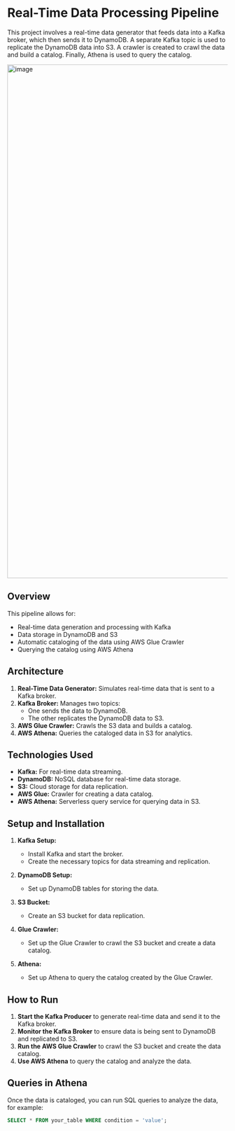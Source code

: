 
# Real-Time Data Processing Pipeline

This project involves a real-time data generator that feeds data into a Kafka broker, which then sends it to DynamoDB. A separate Kafka topic is used to replicate the DynamoDB data into S3. A crawler is created to crawl the data and build a catalog. Finally, Athena is used to query the catalog.

<img width="1173" alt="image" src="https://github.com/user-attachments/assets/5e59421f-233b-4087-a712-d9114aaf2e52" />


## Overview

This pipeline allows for:

- Real-time data generation and processing with Kafka
- Data storage in DynamoDB and S3
- Automatic cataloging of the data using AWS Glue Crawler
- Querying the catalog using AWS Athena

## Architecture

1. **Real-Time Data Generator:** Simulates real-time data that is sent to a Kafka broker.
2. **Kafka Broker:** Manages two topics:
   - One sends the data to DynamoDB.
   - The other replicates the DynamoDB data to S3.
3. **AWS Glue Crawler:** Crawls the S3 data and builds a catalog.
4. **AWS Athena:** Queries the cataloged data in S3 for analytics.

## Technologies Used

- **Kafka:** For real-time data streaming.
- **DynamoDB:** NoSQL database for real-time data storage.
- **S3:** Cloud storage for data replication.
- **AWS Glue:** Crawler for creating a data catalog.
- **AWS Athena:** Serverless query service for querying data in S3.

## Setup and Installation

1. **Kafka Setup:**
   - Install Kafka and start the broker.
   - Create the necessary topics for data streaming and replication.

2. **DynamoDB Setup:**
   - Set up DynamoDB tables for storing the data.

3. **S3 Bucket:**
   - Create an S3 bucket for data replication.

4. **Glue Crawler:**
   - Set up the Glue Crawler to crawl the S3 bucket and create a data catalog.

5. **Athena:**
   - Set up Athena to query the catalog created by the Glue Crawler.

## How to Run

1. **Start the Kafka Producer** to generate real-time data and send it to the Kafka broker.
2. **Monitor the Kafka Broker** to ensure data is being sent to DynamoDB and replicated to S3.
3. **Run the AWS Glue Crawler** to crawl the S3 bucket and create the data catalog.
4. **Use AWS Athena** to query the catalog and analyze the data.

## Queries in Athena

Once the data is cataloged, you can run SQL queries to analyze the data, for example:

```sql
SELECT * FROM your_table WHERE condition = 'value';

